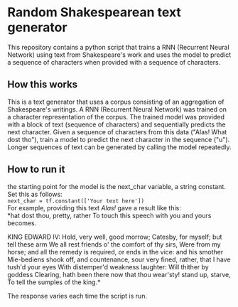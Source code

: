 # Random Shakespearean text generator
This repository contains a python script that trains a RNN (Recurrent Neural Network) using text from Shakespeare's work and uses the model to predict a sequence of characters when provided with a sequence of characters.

## How this works
This is a text generator that uses a corpus consisting of an aggregation of Shakespeare's writings.
A RNN (Recurrent Neural Network) was trained on a character representation of the corpus.
The trained model was provided with a block of text (sequence of characters) and sequentially predicts the next character.
Given a sequence of characters from this data ("Alas! What dost tho"), train a model to predict the next character in the sequence ("u"). Longer sequences of text can be generated by calling the model repeatedly.

## How to run it
the starting point for the model is the next_char variable, a string constant. Set this as follows:  
```next_char = tf.constant(['Your text here'])```  
For example, providing this text *Alas!* gave a result like this:  
*hat dost thou, pretty, rather
To touch this speech with you and yours becomes.

KING EDWARD IV:
Hold, very well, good morrow; Catesby, for myself; but tell these arm
We all rest friends o' the comfort of thy sirs,
Were from my horse; and all the remedy is
required, or ends in the vice: and his smother
Mie-bediens shook off, and countenance, sour
very fined, rather, that I have tush'd your eyes
With distemper'd weakness laughter:
Will thither by goddess Clearing, hath been there
now that thou wear'sty! stand up, starve,
To tell the sumples of the king.*  

The response varies each time the script is run.
